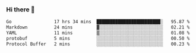 ### Hi there 👋

<!--
**yeya24/yeya24** is a ✨ _special_ ✨ repository because its `README.md` (this file) appears on your GitHub profile.

Here are some ideas to get you started:

- 🔭 I’m currently working on ...
- 🌱 I’m currently learning ...
- 👯 I’m looking to collaborate on ...
- 🤔 I’m looking for help with ...
- 💬 Ask me about ...
- 📫 How to reach me: ...
- 😄 Pronouns: ...
- ⚡ Fun fact: ...
-->

<!--START_SECTION:waka-->

```txt
Go                17 hrs 34 mins  ████████████████████████░   95.87 %
Markdown          24 mins         ▓░░░░░░░░░░░░░░░░░░░░░░░░   02.21 %
YAML              11 mins         ▒░░░░░░░░░░░░░░░░░░░░░░░░   01.08 %
protobuf          5 mins          ░░░░░░░░░░░░░░░░░░░░░░░░░   00.50 %
Protocol Buffer   2 mins          ░░░░░░░░░░░░░░░░░░░░░░░░░   00.23 %
```

<!--END_SECTION:waka-->
